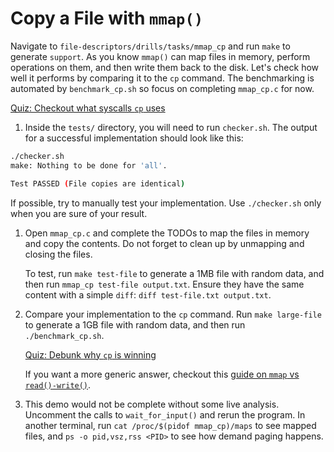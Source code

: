 # Copy a File with `mmap()`

Navigate to `file-descriptors/drills/tasks/mmap_cp` and run `make` to generate `support`.
As you know `mmap()` can map files in memory, perform operations on them, and then write them back to the disk.
Let's check how well it performs by comparing it to the `cp` command.
The benchmarking is automated by `benchmark_cp.sh` so focus on completing `mmap_cp.c` for now.

[Quiz: Checkout what syscalls `cp` uses](../../questions/syscalls-cp.md)

1. Inside the `tests/` directory, you will need to run `checker.sh`. The output for a successful implementation should look like this:

```bash
./checker.sh
make: Nothing to be done for 'all'.

Test PASSED (File copies are identical)
```

If possible, try to manually test your implementation.
Use `./checker.sh` only when you are sure of your result.

1. Open `mmap_cp.c` and complete the TODOs to map the files in memory and copy the contents.
   Do not forget to clean up by unmapping and closing the files.

   To test, run `make test-file` to generate a 1MB file with random data, and then run `mmap_cp test-file output.txt`.
   Ensure they have the same content with a simple `diff`: `diff test-file.txt output.txt`.

1. Compare your implementation to the `cp` command.
   Run `make large-file` to generate a 1GB file with random data, and then run `./benchmark_cp.sh`.

   [Quiz: Debunk why `cp` is winning](../../questions/mmap-read-write-benchmark.md)

   If you want a more generic answer, checkout this [guide on `mmap` vs `read()-write()`](../../../guides/file-mappings/README.md).

1. This demo would not be complete without some live analysis.
   Uncomment the calls to `wait_for_input()` and rerun the program.
   In another terminal, run `cat /proc/$(pidof mmap_cp)/maps` to see mapped files, and `ps -o pid,vsz,rss <PID>` to see how demand paging happens.

